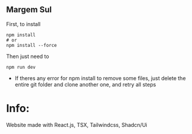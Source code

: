 ## Margem Sul

First, to install

```
npm install
# or
npm install --force
```

Then just need to 

```
npm run dev
```

- If theres any error for npm install to remove some files, just delete the entire git folder and clone another one, and retry all steps

# Info:

Website made with React.js, TSX, Tailwindcss, Shadcn/Ui